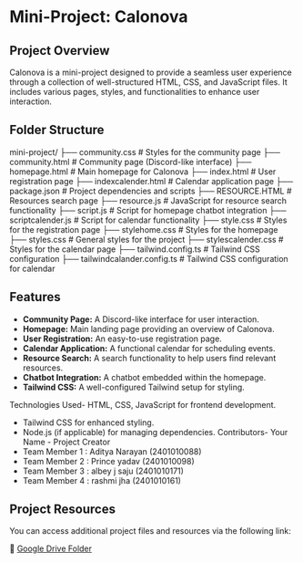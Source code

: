 # Mini-Project: Calonova

## Project Overview
Calonova is a mini-project designed to provide a seamless user experience through a collection of well-structured HTML, CSS, and JavaScript files. It includes various pages, styles, and functionalities to enhance user interaction.

## Folder Structure
mini-project/ ├── community.css           # Styles for the community page ├── community.html          # Community page (Discord-like interface) ├── homepage.html           # Main homepage for Calonova ├── index.html              # User registration page ├── indexcalender.html      # Calendar application page ├── package.json            # Project dependencies and scripts ├── RESOURCE.HTML           # Resources search page ├── resource.js             # JavaScript for resource search functionality ├── script.js               # Script for homepage chatbot integration ├── scriptcalender.js       # Script for calendar functionality ├── style.css               # Styles for the registration page ├── stylehome.css           # Styles for the homepage ├── styles.css              # General styles for the project ├── stylescalender.css      # Styles for the calendar page ├── tailwind.config.ts      # Tailwind CSS configuration ├── tailwindcalander.config.ts # Tailwind CSS configuration for calendar

## Features
- **Community Page:** A Discord-like interface for user interaction.
- **Homepage:** Main landing page providing an overview of Calonova.
- **User Registration:** An easy-to-use registration page.
- **Calendar Application:** A functional calendar for scheduling events.
- **Resource Search:** A search functionality to help users find relevant resources.
- **Chatbot Integration:** A chatbot embedded within the homepage.
- **Tailwind CSS:** A well-configured Tailwind setup for styling.


Technologies Used- HTML, CSS, JavaScript for frontend development.
- Tailwind CSS for enhanced styling.
- Node.js (if applicable) for managing dependencies.
Contributors- Your Name - Project Creator
- Team Member 1 : Aditya Narayan (2401010088)
- Team Member 2 : Prince yadav (2401010098)
- Team Member 3 : albey j saju (2401010171)
- Team Member 4 : rashmi jha (2401010161)

## Project Resources
You can access additional project files and resources via the following link:

🔗 [Google Drive Folder](https://drive.google.com/drive/u/0/folders/1gYDgfft3fryZX4oeFaGm4u5HVvWMzsWx)

